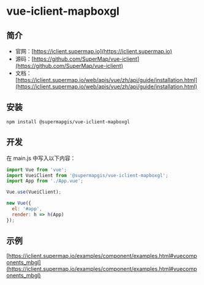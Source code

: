 # vue-iclient-mapboxgl

## 简介
* 官网：[https://iclient.supermap.io](https://iclient.supermap.io)
* 源码：[https://github.com/SuperMap/vue-iclient](https://github.com/SuperMap/vue-iclient)
* 文档：[https://iclient.supermap.io/web/apis/vue/zh/api/guide/installation.html](https://iclient.supermap.io/web/apis/vue/zh/api/guide/installation.html)

## 安装

```
npm install @supermapgis/vue-iclient-mapboxgl
```

## 开发

在 main.js 中写入以下内容：

```js
import Vue from 'vue';
import VueiClient from '@supermapgis/vue-iclient-mapboxgl';
import App from './App.vue';

Vue.use(VueiClient);

new Vue({
  el: '#app',
  render: h => h(App)
});
```

## 示例
 [https://iclient.supermap.io/examples/component/examples.html#vuecomponents_mbgl](https://iclient.supermap.io/examples/component/examples.html#vuecomponents_mbgl)